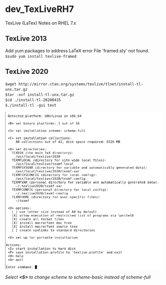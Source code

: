 # dev_TexLiveRH7
TexLive (LaTex) Notes on RHEL 7.x

## TexLive 2013
Add yum packages to address LaTeX error File 'framed.sty' not found.<br/>
`$sudo yum install texlive-framed`<br/>

## TexLive 2020
`$wget http://mirror.ctan.org/systems/texlive/tlnet/install-tl-unx.tar.gz`<br/>
`$tar -xvf install-tl-unx.tar.gz`<br/>
`$cd ./install-tl-20200415`<br/>
`$./install-tl -gui text`<br/>

![](https://github.com/lel99999/dev_TexLiveRH7/blob/master/textlive2020-install-01.PNG)

*Select **&lt;S&gt;** to change scheme to scheme-basic instead of scheme-full*<br/>

